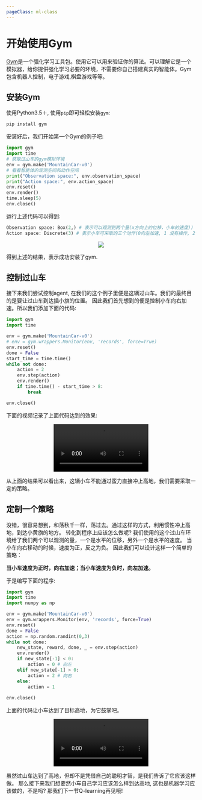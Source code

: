 ```yaml
---
pageClass: ml-class
---
```



<!--
 * @Description: 
 * @Author: Jack Huang
 * @Github: https://github.com/HuangJiaLian
 * @Date: 2019-09-05 16:26:24
 * @LastEditors: Jack Huang
 * @LastEditTime: 2019-09-05 21:09:49
 -->


# 开始使用Gym
[Gym](https://gym.openai.com)是一个强化学习工具包。使用它可以用来验证你的算法。可以理解它是一个模拟器，给你提供强化学习必要的环境，不需要你自己搭建真实的智能体。Gym包含机器人控制，电子游戏,棋盘游戏等等。

## 安装Gym
使用Python3.5＋, 使用`pip`即可轻松安装`gym`:
```bash
pip install gym
```
安装好后，我们开始第一个Gym的例子吧:
``` python
import gym
import time 
# 获取过山车的gym模拟环境
env = gym.make('MountainCar-v0')
# 看看智能体的观测空间和动作空间
print("Observation space:", env.observation_space)
print("Action space:", env.action_space)
env.reset()
env.render()
time.sleep(5)
env.close()
```
运行上述代码可以得到:
```python
Observation space: Box(2,) # 表示可以观测到两个量(x方向上的位移，小车的速度))
Action space: Discrete(3) # 表示小车可采取的三个动作(0向左加速, 1 没有操作, 2 向右加速)
```
<p align='center'>
<img src='/images/ml/RL_Prt/MountainCar.png'>
</p>

得到上述的结果，表示成功安装了gym.

## 控制过山车
接下来我们尝试控制agent, 在我们的这个例子里便是这辆过山车。我们的最终目的是要让过山车到达插小旗的位置。
因此我们首先想到的便是控制小车向右加速。所以我们添加下面的代码:

``` python
import gym
import time 

env = gym.make('MountainCar-v0')
# env = gym.wrappers.Monitor(env, 'records', force=True) 
env.reset()
done = False
start_time = time.time() 
while not done:
    action = 2 
    env.step(action)
    env.render()
    if time.time() - start_time > 8:
        break

env.close()
```

下面的视频记录了上面代码达到的效果:

<video style="display:block; margin: 0 auto;" width="50%" controls>
<source src="/images/ml/RL_Prt/1_first_try.mp4" type="video/mp4">
</video>

从上面的结果可以看出来，这辆小车不能通过蛮力直接冲上高地，我们需要采取一定的策略。

## 定制一个策略 
没错，很容易想到，和荡秋千一样，荡过去。通过这样的方式，利用惯性冲上高地，到达小黄旗的地方。
转化到程序上应该怎么做呢? 我们使用的这个过山车环境给了我们两个可以观测的量，一个是水平的位移，另外一个是水平的速度。
当小车向右移动的时候，速度为正，反之为负。 因此我们可以设计这样一个简单的策略：

**当小车速度为正时，向右加速；当小车速度为负时，向左加速。**

于是编写下面的程序:

```python
import gym
import time 
import numpy as np 

env = gym.make('MountainCar-v0')
env = gym.wrappers.Monitor(env, 'records', force=True)
env.reset()
done = False
action = np.random.randint(0,3)
while not done:
    new_state, reward, done, _ = env.step(action)
    env.render()
    if new_state[-1] < 0:
        action = 0 # 向左
    elif new_state[-1] > 0:
        action = 2 # 向右
    else:
        action = 1
    
env.close()
```

上面的代码让小车达到了目标高地，为它鼓掌吧。

<video style="display:block; margin: 0 auto;" width="50%" controls>
<source src="/images/ml/RL_Prt/2_second_try.mp4" type="video/mp4">
</video>

虽然过山车达到了高地，但却不是凭借自己的聪明才智，是我们告诉了它应该这样做。
那么接下来我们想要然小车自己学习应该怎么样到达高地, 这也是机器学习应该做的，不是吗?  那我们下一节Q-learning再见哦!

<Livere/>
